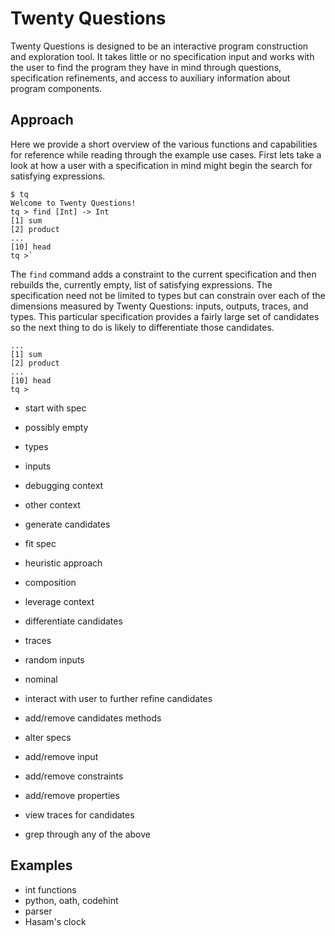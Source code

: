 # Twenty Questions

Twenty Questions is designed to be an interactive program construction and exploration tool. It takes little or no specification input and works with the user to find the program they have in mind through questions, specification refinements, and access to auxiliary information about program components.

## Approach

Here we provide a short overview of the various functions and capabilities for reference while reading through the example use cases. First lets take a look at how a user with a specification in mind might begin the search for satisfying expressions.

```
$ tq
Welcome to Twenty Questions!
tq > find [Int] -> Int
[1] sum
[2] product
...
[10] head
tq >`
```

The `find` command adds a constraint to the current specification and then rebuilds the, currently empty, list of satisfying expressions. The specification need not be limited to types but can constrain over each of the dimensions measured by Twenty Questions: inputs, outputs, traces, and types. This particular specification provides a fairly large set of candidates so the next thing to do is likely to differentiate those candidates.

```
...
[1] sum
[2] product
...
[10] head
tq >
```


- start with spec
 - possibly empty
 - types
 - inputs
 - debugging context
 - other context

- generate candidates
 - fit spec
 - heuristic approach
 - composition
 - leverage context

- differentiate candidates
 - traces
 - random inputs
 - nominal

- interact with user to further refine candidates
 - add/remove candidates methods
 - alter specs
  - add/remove input
  - add/remove constraints
  - add/remove properties
 - view traces for candidates
 - grep through any of the above

## Examples

- int functions
- python, oath, codehint
- parser
- Hasam's clock
